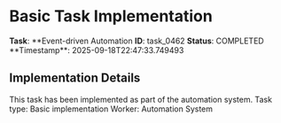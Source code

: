 # Basic Task Implementation

**Task**: **Event-driven Automation
**ID**: task_0462
**Status**: COMPLETED
**Timestamp\*\*: 2025-09-18T22:47:33.749493

## Implementation Details

This task has been implemented as part of the automation system.
Task type: Basic implementation
Worker: Automation System
